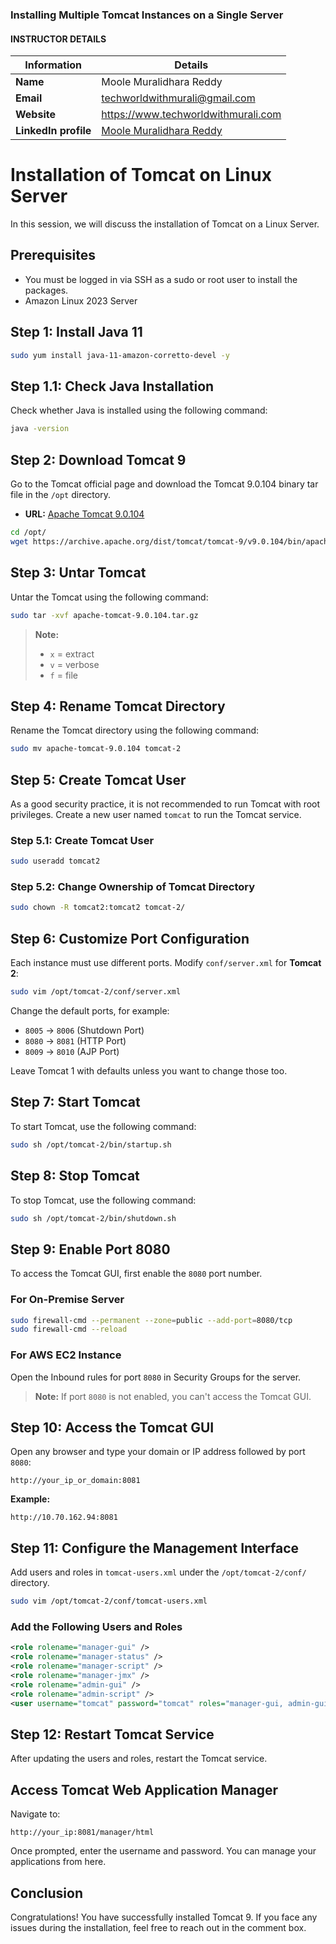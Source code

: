### Installing Multiple Tomcat Instances on a Single Server

#### INSTRUCTOR DETAILS

|  Information             | Details                                                                      |
|----------------------    |------------------------------------------------------------------------------|
| **Name**                 | Moole Muralidhara Reddy                                                      |
| **Email**                | techworldwithmurali@gmail.com                                                |
| **Website**              | https://www.techworldwithmurali.com               |
| **LinkedIn profile**     | [Moole Muralidhara Reddy](https://www.linkedin.com/in/moole-muralidhara-reddy) |

# Installation of Tomcat on Linux Server

In this session, we will discuss the installation of Tomcat on a Linux Server.

## Prerequisites
- You must be logged in via SSH as a sudo or root user to install the packages.
- Amazon Linux 2023 Server

## Step 1: Install Java 11
```bash
sudo yum install java-11-amazon-corretto-devel -y
```

## Step 1.1: Check Java Installation
Check whether Java is installed using the following command:
```bash
java -version
```

## Step 2: Download Tomcat 9
Go to the Tomcat official page and download the Tomcat 9.0.104 binary tar file in the `/opt` directory.

- **URL:** [Apache Tomcat 9.0.104](https://archive.apache.org/dist/tomcat/tomcat-9/v9.0.104/bin/)
```bash
cd /opt/
wget https://archive.apache.org/dist/tomcat/tomcat-9/v9.0.104/bin/apache-tomcat-9.0.104.tar.gz
```

## Step 3: Untar Tomcat
Untar the Tomcat using the following command:
```bash
sudo tar -xvf apache-tomcat-9.0.104.tar.gz
```
> **Note:** 
> - `x` = extract 
> - `v` = verbose
> - `f` = file 

## Step 4: Rename Tomcat Directory
Rename the Tomcat directory using the following command:
```bash
sudo mv apache-tomcat-9.0.104 tomcat-2
```

## Step 5: Create Tomcat User
As a good security practice, it is not recommended to run Tomcat with root privileges. Create a new user named `tomcat` to run the Tomcat service.

### Step 5.1: Create Tomcat User
```bash
sudo useradd tomcat2
```

### Step 5.2: Change Ownership of Tomcat Directory
```bash
sudo chown -R tomcat2:tomcat2 tomcat-2/
```
## Step 6: Customize Port Configuration

Each instance must use different ports. Modify `conf/server.xml` for **Tomcat 2**:

```bash
sudo vim /opt/tomcat-2/conf/server.xml
```

Change the default ports, for example:

- `8005` → `8006` (Shutdown Port)
- `8080` → `8081` (HTTP Port)
- `8009` → `8010` (AJP Port)

Leave Tomcat 1 with defaults unless you want to change those too.


## Step 7: Start Tomcat
To start Tomcat, use the following command:
```bash
sudo sh /opt/tomcat-2/bin/startup.sh
```

## Step 8: Stop Tomcat
To stop Tomcat, use the following command:
```bash
sudo sh /opt/tomcat-2/bin/shutdown.sh
```

## Step 9: Enable Port 8080
To access the Tomcat GUI, first enable the `8080` port number.

### For On-Premise Server
```bash
sudo firewall-cmd --permanent --zone=public --add-port=8080/tcp
sudo firewall-cmd --reload
```

### For AWS EC2 Instance
Open the Inbound rules for port `8080` in Security Groups for the server.

> **Note:** If port `8080` is not enabled, you can't access the Tomcat GUI.

## Step 10: Access the Tomcat GUI
Open any browser and type your domain or IP address followed by port `8080`:
```
http://your_ip_or_domain:8081
```
**Example:** 
```
http://10.70.162.94:8081
```

## Step 11: Configure the Management Interface
Add users and roles in `tomcat-users.xml` under the `/opt/tomcat-2/conf/` directory.
```bash
sudo vim /opt/tomcat-2/conf/tomcat-users.xml
```

### Add the Following Users and Roles
```xml
<role rolename="manager-gui" />
<role rolename="manager-status" />
<role rolename="manager-script" />
<role rolename="manager-jmx" />
<role rolename="admin-gui" />
<role rolename="admin-script" />
<user username="tomcat" password="tomcat" roles="manager-gui, admin-gui, manager-status, manager-script, manager-jmx"/>
```

## Step 12: Restart Tomcat Service
After updating the users and roles, restart the Tomcat service.

## Access Tomcat Web Application Manager
Navigate to:
```
http://your_ip:8081/manager/html
```
Once prompted, enter the username and password. You can manage your applications from here.

## Conclusion
Congratulations! You have successfully installed Tomcat 9. If you face any issues during the installation, feel free to reach out in the comment box.
